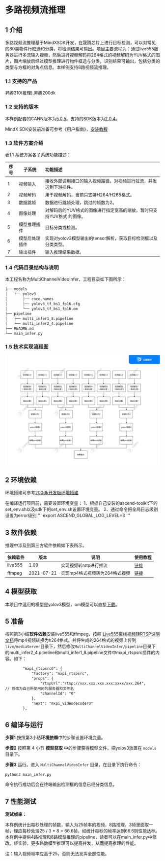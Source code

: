 # 多路视频流推理

## 1 介绍

多路视频流推理基于MindXSDK开发，在晟腾芯片上进行目标检测，可以对常见的80类物件行框选和分类，将检测结果可输出。项目主要流程为：通过live555服务器进行多流输入视频，然后进行视频解码将264格式的视频解码为YUV格式的图片，图片缩放后经过模型推理进行物件框选与分类，识别结果可输出，包括分类的类型与方框的对角点信息。本样例支持8路视频流推理。 

### 1.1 支持的产品

昇腾310(推理),昇腾200dk

### 1.2 支持的版本

本样例配套的CANN版本为[5.0.5](https://www.hiascend.com/software/cann/commercial)。支持的SDK版本为[2.0.4](https://www.hiascend.com/software/Mindx-sdk)。

MindX SDK安装前准备可参考《用户指南》，[安装教程](https://gitee.com/ascend/mindxsdk-referenceapps/blob/master/docs/quickStart/1-1安装SDK开发套件.md)

### 1.3 软件方案介绍

表1.1 系统方案各子系统功能描述：

| 序号 | 子系统               | 功能描述                                                     |
| ---- | -------------------- | :----------------------------------------------------------- |
| 1    | 视频输入             | 接收外部调用接口的输入视频路径，对视频进行拉流，并发送到下游插件。 |
| 2    | 视频解码             | 用于视频解码，当前只支持H264/H265格式。                      |
| 3    | 数据跳帧             | 数据进行跳帧处理，跳过的帧数为2。                                     |
| 4    | 图像处理             | 对解码后的YUV格式的图像进行指定宽高的缩放，暂时只支持YUV格式 的图像。 |
| 5    | 模型推理插件         | 目标分类或检测。 |
| 6    | 模型后处理插件       | 实现对yolov3模型输出的tensor解析，获取目标检测框以及分类类型。 |
| 7    | 输出插件             | 输入推理结果数据。                 |


### 1.4 代码目录结构与说明

本工程名称为MultiChannelVideoInfer，工程目录如下图所示：

```
├── models
│   └── yolov3
│       ├── coco.names
│       ├── yolov3_tf_bs1_fp16.cfg
│       └── yolov3_tf_bs1_fp16.om
├── pipeline
│   ├── multi_infer1_8.pipeline
│   └── multi_infer2_4.pipeline
├── README.md
└── main_infer.py
```

### 1.5 技术实现流程图

![](../figures/multi_channel_infer_pipeline.jpg)



## 2 环境依赖

环境搭建可参考[200dk开发板环境搭建](https://gitee.com/ascend/docs-openmind/blob/master/guide/mindx/ascend_community_projects/tutorials/200dk%E5%BC%80%E5%8F%91%E6%9D%BF%E7%8E%AF%E5%A2%83%E6%90%AD%E5%BB%BA.md)

在编译运行项目前，需要设置环境变量：
1、根据自己安装的ascend-toolkit下的set_env.sh以及sdk下的set_env.sh设置环境变量。
2、通过命令把全局日志级别设置为error级别
'''
export ASCEND_GLOBAL_LOG_LEVEL=3
'''

## 3 软件依赖

推理中涉及到第三方软件依赖如下表所示。

| 依赖软件 | 版本       | 说明                           | 使用教程                                                     |
| -------- | ---------- | ------------------------------ | ------------------------------------------------------------ |
| live555  | 1.09       | 实现视频转rstp进行推流         | [链接](https://gitee.com/ascend/mindxsdk-referenceapps/blob/master/docs/%E5%8F%82%E8%80%83%E8%B5%84%E6%96%99/Live555%E7%A6%BB%E7%BA%BF%E8%A7%86%E9%A2%91%E8%BD%ACRTSP%E8%AF%B4%E6%98%8E%E6%96%87%E6%A1%A3.md) |
| ffmpeg   | 2021-07-21 | 实现mp4格式视频转为264格式视频 | [链接](https://gitee.com/ascend/mindxsdk-referenceapps/blob/master/docs/%E5%8F%82%E8%80%83%E8%B5%84%E6%96%99/pc%E7%AB%AFffmpeg%E5%AE%89%E8%A3%85%E6%95%99%E7%A8%8B.md#https://ffmpeg.org/download.html) |



## 4 模型获取

本项目中适用的模型是yolov3模型，om模型可以直接[下载](https://mindx.sdk.obs.cn-north-4.myhuaweicloud.com/mindxsdk-referenceapps%20/contrib/ActionRecognition/models.zip)。



## 5 准备

按照第3小结**软件依赖**安装live555和ffmpeg，按照 [Live555离线视频转RTSP说明文档](https://gitee.com/ascend/mindxsdk-referenceapps/blob/master/docs/%E5%8F%82%E8%80%83%E8%B5%84%E6%96%99/Live555%E7%A6%BB%E7%BA%BF%E8%A7%86%E9%A2%91%E8%BD%ACRTSP%E8%AF%B4%E6%98%8E%E6%96%87%E6%A1%A3.md)将mp4视频转换为h264格式。并将生成的264格式的视频上传到`live/mediaServer`目录下，然后修改`MultiChannelVideoInfer/pipeline`目录下的multi_infer2_4.pipeline和multi_infer1_8.pipeline文件中mxpi_rtspsrc插件的内容。如下：

```
        "mxpi_rtspsrc0": {
            "factory": "mxpi_rtspsrc",
            "props": {
                "rtspUrl":"rtsp://xxx.xxx.xxx.xxx:xxxx/xxx.264",      // 修改为自己所使用的的服务器和文件名
                "channelId": "0"
            },
            "next": "mxpi_videodecoder0"
        },
```



## 6 编译与运行

**步骤1** 按照第2小结**环境依赖**中的步骤设置环境变量。

**步骤2** 按照第 4 小节 **模型获取** 中的步骤获得模型文件，把yolov3放置在 `models` 目录下。

**步骤3** 运行。进入 `MultiChannelVideoInfer` 目录，在目录下执行命令：

```
python3 main_infer.py
```

命令执行成功后会在终端输出检测框的信息已经分类信息。



## 7 性能测试

**测试帧率：**

本样例统计出每秒处理的帧数，输入为25帧率的视频，8路推理，3帧里面取一帧，理应每秒处理25 / 3 * 8 = 66.6帧，如统计每秒的帧率达到66.6则性能达标。本样例中提供4路推理和8路模型推理的pipeline，读者可以在main_infer.py中修改。经实验，更多路数模型推理可以提高并发，从而提高推理的性能。

注：输入视频帧率应高于25，否则无法发挥全部性能。

